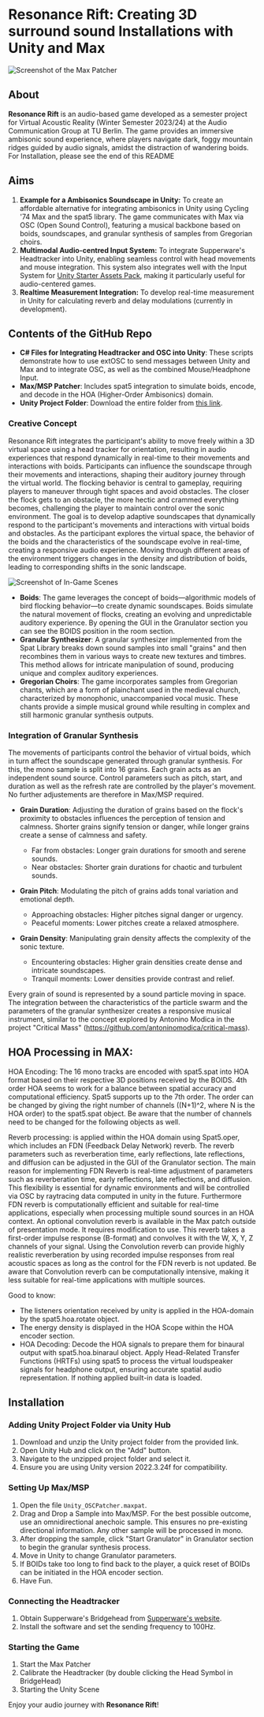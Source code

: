 # Resonance Rift: Creating 3D surround sound Installations with Unity and Max

![Screenshot of the Max Patcher](https://raw.githubusercontent.com/Farcyy/UnityMaxOSC_SoundInstallation/main/IMAGES/MAX_GUI.png)

## About
**Resonance Rift** is an audio-based game developed as a semester project for Virtual Acoustic Reality (Winter Semester 2023/24) at the Audio Communication Group at TU Berlin. The game provides an immersive ambisonic sound experience, where players navigate dark, foggy mountain ridges guided by audio signals, amidst the distraction of wandering boids. For Installation, please see the end of this README

## Aims
1. **Example for a Ambisonics Soundscape in Unity:** To create an affordable alternative for integrating ambisonics in Unity using Cycling '74 Max and the spat5 library. The game communicates with Max via OSC (Open Sound Control), featuring a musical backbone based on boids, soundscapes, and granular synthesis of samples from Gregorian choirs.
2. **Multimodal Audio-centred Input System:** To integrate Supperware's Headtracker into Unity, enabling seamless control with head movements and mouse integration. This system also integrates well with the Input System for [Unity Starter Assets Pack](https://assetstore.unity.com/packages/essentials/starter-assets-third-person-character-controller-196526), making it particularly useful for audio-centered games.
3. **Realtime Measurement Integration:** To develop real-time measurement in Unity for calculating reverb and delay modulations (currently in development).

## Contents of the GitHub Repo
- **C# Files for Integrating Headtracker and OSC into Unity**: These scripts demonstrate how to use extOSC to send messages between Unity and Max and to integrate OSC, as well as the combined Mouse/Headphone Input. 
- **Max/MSP Patcher**: Includes spat5 integration to simulate boids, encode, and decode in the HOA (Higher-Order Ambisonics) domain.
- **Unity Project Folder**: Download the entire folder from [this link]().

### Creative Concept
Resonance Rift integrates the participant's ability to move freely within a 3D virtual space using a head tracker for orientation, resulting in audio experiences that respond dynamically in real-time to their movements and interactions with boids. Participants can influence the soundscape through their movements and interactions, shaping their auditory journey through the virtual world. The flocking behavior is central to gameplay, requiring players to maneuver through tight spaces and avoid obstacles. The closer the flock gets to an obstacle, the more hectic and crammed everything becomes, challenging the player to maintain control over the sonic environment. The goal is to develop adaptive soundscapes that dynamically respond to the participant's movements and interactions with virtual boids and obstacles. As the participant explores the virtual space, the behavior of the boids and the characteristics of the soundscape evolve in real-time, creating a responsive audio experience. Moving through different areas of the environment triggers changes in the density and distribution of boids, leading to corresponding shifts in the sonic landscape. 

![Screenshot of In-Game Scenes](https://raw.githubusercontent.com/Farcyy/UnityMaxOSC_SoundInstallation/main/IMAGES/InGameTakes.png)

- **Boids**: The game leverages the concept of boids—algorithmic models of bird flocking behavior—to create dynamic soundscapes. Boids simulate the natural movement of flocks, creating an evolving and unpredictable auditory experience. By opening the GUI in the Granulator section you can see the BOIDS position in the room section.
- **Granular Synthesizer**: A granular synthesizer implemented from the Spat Library breaks down sound samples into small "grains" and then recombines them in various ways to create new textures and timbres. This method allows for intricate manipulation of sound, producing unique and complex auditory experiences.
- **Gregorian Choirs**: The game incorporates samples from Gregorian chants, which are a form of plainchant used in the medieval church, characterized by monophonic, unaccompanied vocal music. These chants provide a simple musical ground while resulting in complex and still harmonic granular synthesis outputs.

### Integration of Granular Synthesis
The movements of participants control the behavior of virtual boids, which in turn affect the soundscape generated through granular synthesis. For this, the mono sample is split into 16 grains. Each grain acts as an independent sound source. Control parameters such as pitch, start, and duration as well as the refresh rate are controlled by the player's movement. No further adjustements are therefore in Max/MSP required. 

- **Grain Duration**: Adjusting the duration of grains based on the flock's proximity to obstacles influences the perception of tension and calmness. Shorter grains signify tension or danger, while longer grains create a sense of calmness and safety.
  - Far from obstacles: Longer grain durations for smooth and serene sounds.
  - Near obstacles: Shorter grain durations for chaotic and turbulent sounds.
  
- **Grain Pitch**: Modulating the pitch of grains adds tonal variation and emotional depth.
  - Approaching obstacles: Higher pitches signal danger or urgency.
  - Peaceful moments: Lower pitches create a relaxed atmosphere.
  
- **Grain Density**: Manipulating grain density affects the complexity of the sonic texture.
  - Encountering obstacles: Higher grain densities create dense and intricate soundscapes.
  - Tranquil moments: Lower densities provide contrast and relief.

Every grain of sound is represented by a sound particle moving in space. The integration between the characteristics of the particle swarm and the parameters of the granular synthesizer creates a responsive musical instrument, similar to the concept explored by Antonino Modica in the project "Critical Mass" (https://github.com/antoninomodica/critical-mass). 

## HOA Processing in MAX: 

HOA Encoding: The 16 mono tracks are encoded with spat5.spat into HOA format based on their respective 3D positions received by the BOIDS. 4th order HOA seems to work for a balance between spatial accuracy and computational efficiency. Spat5 supports up to the 7th order. The order can be changed by giving the right number of channels ((N+1)^2, where N is the HOA order) to the spat5.spat object. Be aware that the number of channels need to be changed for the following objects as well.

Reverb processing: is applied within the HOA domain using Spat5.oper, which includes an FDN (Feedback Delay Network) reverb. The reverb parameters such as reverberation time, early reflections, late reflections, and diffusion can be adjusted in the GUI of the Granulator section. The main reason for implementing FDN Reverb is real-time adjustment of parameters such as reverberation time, early reflections, late reflections, and diffusion. This flexibility is essential for dynamic environments and will be controlled via OSC by raytracing data computed in unity in the future. Furthermore FDN reverb is computationally efficient and suitable for real-time applications, especially when processing multiple sound sources in an HOA context. An optional convolution reverb is available in the Max patch outside of presentation mode. It requires modification to use. This reverb takes a first-order impulse response (B-format) and convolves it with the W, X, Y, Z channels of your signal. Using the Convolution reverb can provide highly realistic reverberation by using recorded impulse responses from real acoustic spaces as long as the control for the FDN reverb is not updated. Be aware that Convolution reverb can be computationally intensive, making it less suitable for real-time applications with multiple sources. 

Good to know:
- The listeners orientation received by unity is applied in the HOA-domain by the spat5.hoa.rotate object.
- The energy density is displayed in the HOA Scope within the HOA encoder section.
- HOA Decoding: Decode the HOA signals to prepare them for binaural output with spat5.hoa.binaraul object. Apply Head-Related Transfer Functions (HRTFs) using spat5 to process the virtual loudspeaker signals for headphone output, ensuring accurate spatial audio representation. If nothing applied built-in data is loaded.

## Installation
### Adding Unity Project Folder via Unity Hub
1. Download and unzip the Unity project folder from the provided link.
2. Open Unity Hub and click on the "Add" button.
3. Navigate to the unzipped project folder and select it.
4. Ensure you are using Unity version 2022.3.24f for compatibility.

### Setting Up Max/MSP
1. Open the file `Unity_OSCPatcher.maxpat`.
2. Drag and Drop a Sample into Max/MSP. For the best possible outcome, use an omnidirectional anechoic sample. This ensures no pre-existing directional information. Any other sample will be processed in mono.
3. After dropping the sample, click "Start Granulator" in Granulator section to begin the granular synthesis process.
4. Move in Unity to change Granulator parameters.
5. If BOIDs take too long to find back to the player, a quick reset of BOIDs can be initiated in the HOA encoder section.
6. Have Fun.
   
### Connecting the Headtracker
1. Obtain Supperware's Bridgehead from [Supperware's website](https://supperware.io/bridgehead).
2. Install the software and set the sending frequency to 100Hz.

### Starting the Game
1. Start the Max Patcher
2. Calibrate the Headtracker (by double clicking the Head Symbol in BridgeHead)
3. Starting the Unity Scene

Enjoy your audio journey with **Resonance Rift**!

